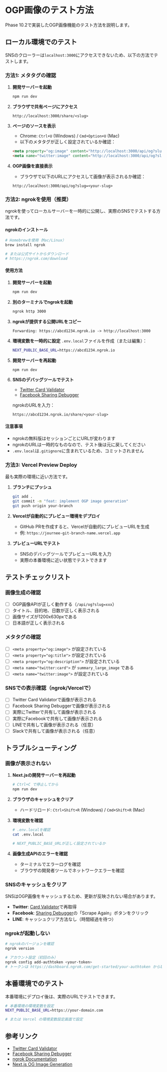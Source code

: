 # OGP画像のテスト方法

Phase 10.2で実装したOGP画像機能のテスト方法を説明します。

## ローカル環境でのテスト

SNSのクローラーは`localhost:3000`にアクセスできないため、以下の方法でテストします。

### 方法1: メタタグの確認

1. **開発サーバーを起動**
   ```bash
   npm run dev
   ```

2. **ブラウザで共有ページにアクセス**
   ```
   http://localhost:3000/share/<slug>
   ```

3. **ページのソースを表示**
   - Chrome: `Ctrl+U` (Windows) / `Cmd+Option+U` (Mac)
   - 以下のメタタグが正しく設定されているか確認：
   ```html
   <meta property="og:image" content="http://localhost:3000/api/og?slug=xxx" />
   <meta name="twitter:image" content="http://localhost:3000/api/og?slug=xxx" />
   ```

4. **OGP画像を直接表示**
   - ブラウザで以下のURLにアクセスして画像が表示されるか確認：
   ```
   http://localhost:3000/api/og?slug=<your-slug>
   ```

### 方法2: ngrokを使用（推奨）

ngrokを使ってローカルサーバーを一時的に公開し、実際のSNSでテストする方法です。

#### ngrokのインストール

```bash
# Homebrewを使用（Mac/Linux）
brew install ngrok

# または公式サイトからダウンロード
# https://ngrok.com/download
```

#### 使用方法

1. **開発サーバーを起動**
   ```bash
   npm run dev
   ```

2. **別のターミナルでngrokを起動**
   ```bash
   ngrok http 3000
   ```

3. **ngrokが提供する公開URLをコピー**
   ```
   Forwarding: https://abcd1234.ngrok.io -> http://localhost:3000
   ```

4. **環境変数を一時的に設定**
   `.env.local`ファイルを作成（または編集）：
   ```bash
   NEXT_PUBLIC_BASE_URL=https://abcd1234.ngrok.io
   ```

5. **開発サーバーを再起動**
   ```bash
   npm run dev
   ```

6. **SNSのデバッグツールでテスト**
   - [Twitter Card Validator](https://cards-dev.twitter.com/validator)
   - [Facebook Sharing Debugger](https://developers.facebook.com/tools/debug/)
   
   ngrokのURLを入力：
   ```
   https://abcd1234.ngrok.io/share/<your-slug>
   ```

#### 注意事項
- ngrokの無料版はセッションごとにURLが変わります
- ngrokのURLは一時的なものなので、テスト後は元に戻してください
- `.env.local`は`.gitignore`に含まれているため、コミットされません

### 方法3: Vercel Preview Deploy

最も実際の環境に近い方法です。

1. **ブランチにプッシュ**
   ```bash
   git add .
   git commit -m "feat: implement OGP image generation"
   git push origin your-branch
   ```

2. **Vercelが自動的にプレビュー環境をデプロイ**
   - GitHub PRを作成すると、Vercelが自動的にプレビューURLを生成
   - 例: `https://journee-git-branch-name.vercel.app`

3. **プレビューURLでテスト**
   - SNSのデバッグツールでプレビューURLを入力
   - 実際の本番環境に近い状態でテストできます

## テストチェックリスト

### 画像生成の確認
- [ ] OGP画像APIが正しく動作する（`/api/og?slug=xxx`）
- [ ] タイトル、目的地、日数が正しく表示される
- [ ] 画像サイズが1200x630pxである
- [ ] 日本語が正しく表示される

### メタタグの確認
- [ ] `<meta property="og:image">` が設定されている
- [ ] `<meta property="og:title">` が設定されている
- [ ] `<meta property="og:description">` が設定されている
- [ ] `<meta name="twitter:card">` が `summary_large_image` である
- [ ] `<meta name="twitter:image">` が設定されている

### SNSでの表示確認（ngrok/Vercelで）
- [ ] Twitter Card Validatorで画像が表示される
- [ ] Facebook Sharing Debuggerで画像が表示される
- [ ] 実際にTwitterで共有して画像が表示される
- [ ] 実際にFacebookで共有して画像が表示される
- [ ] LINEで共有して画像が表示される（任意）
- [ ] Slackで共有して画像が表示される（任意）

## トラブルシューティング

### 画像が表示されない

1. **Next.jsの開発サーバーを再起動**
   ```bash
   # Ctrl+C で停止してから
   npm run dev
   ```

2. **ブラウザのキャッシュをクリア**
   - ハードリロード: `Ctrl+Shift+R` (Windows) / `Cmd+Shift+R` (Mac)

3. **環境変数を確認**
   ```bash
   # .env.localを確認
   cat .env.local
   
   # NEXT_PUBLIC_BASE_URLが正しく設定されているか
   ```

4. **画像生成APIのエラーを確認**
   - ターミナルでエラーログを確認
   - ブラウザの開発者ツールでネットワークエラーを確認

### SNSのキャッシュをクリア

SNSはOGP画像をキャッシュするため、更新が反映されない場合があります。

- **Twitter**: [Card Validator](https://cards-dev.twitter.com/validator)で再取得
- **Facebook**: [Sharing Debugger](https://developers.facebook.com/tools/debug/)の「Scrape Again」ボタンをクリック
- **LINE**: キャッシュクリア方法なし（時間経過を待つ）

### ngrokが起動しない

```bash
# ngrokのバージョンを確認
ngrok version

# アカウント設定（初回のみ）
ngrok config add-authtoken <your-token>
# トークンは https://dashboard.ngrok.com/get-started/your-authtoken から取得
```

## 本番環境でのテスト

本番環境にデプロイ後は、実際のURLでテストできます。

```bash
# 本番環境の環境変数を設定
NEXT_PUBLIC_BASE_URL=https://your-domain.com

# または Vercel の環境変数設定画面で設定
```

## 参考リンク

- [Twitter Card Validator](https://cards-dev.twitter.com/validator)
- [Facebook Sharing Debugger](https://developers.facebook.com/tools/debug/)
- [ngrok Documentation](https://ngrok.com/docs)
- [Next.js OG Image Generation](https://nextjs.org/docs/app/api-reference/functions/image-response)
